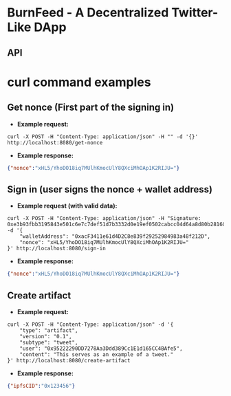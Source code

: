 # BurnFeed - A Decentralized Twitter-Like DApp

## API

# curl command examples

## Get nonce (First part of the signing in)

- **Example request:**
```
curl -X POST -H "Content-Type: application/json" -H "" -d '{}' http://localhost:8080/get-nonce
```
- **Example response:**
```json
{"nonce":"xHL5/YhoDO18iq7MUlhKmocUlY8QXciMhOAp1K2RIJU="}
```

## Sign in (user signs the nonce + wallet address)

- **Example request (with valid data):**
```
curl -X POST -H "Content-Type: application/json" -H "Signature: 0xe3b93fbb3195843e501c6e7c7def51d7b3332d0e19ef0502cabcc04d64a8d80b281601d281ce5e403037404e600add036042c0a3d4f3eac1bbd03258f9ca1f631c" -d '{
    "walletAddress": "0xacF3411e61d4D2C8e839f29252984983a48f212D",
    "nonce": "xHL5/YhoDO18iq7MUlhKmocUlY8QXciMhOAp1K2RIJU="
}' http://localhost:8080/sign-in

```
- **Example response:**
```json
{"nonce":"xHL5/YhoDO18iq7MUlhKmocUlY8QXciMhOAp1K2RIJU="}
```

## Create artifact

- **Example request:**
```
curl -X POST -H "Content-Type: application/json" -d '{
    "type": "artifact",
    "version": "0.1",
    "subtype": "tweet",
    "user": "0x95222290DD7278Aa3Ddd389Cc1E1d165CC4BAfe5",
    "content": "This serves as an example of a tweet."
}' http://localhost:8080/create-artifact

```
- **Example response:**
```json
{"ipfsCID":"0x123456"}
```